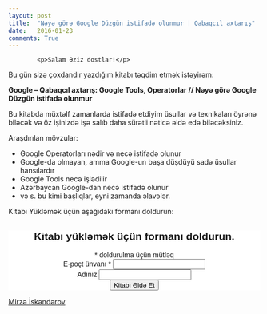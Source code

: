 ```yaml
---
layout: post
title:  "Nəyə görə Google Düzgün istifadə olunmur | Qabaqcıl axtarış"
date:   2016-01-23
comments: True
---
```


            <p>Salam Əziz dostlar!</p>
<p>Bu gün sizə çoxdandır yazdığım kitabı təqdim etmək istəyirəm:</p>
<p><strong>Google &#8211; Qabaqcıl axtarış: Google Tools, Operatorlar // Nəyə görə Google Düzgün istifadə olunmur</strong></p>
<p>Bu kitabda müxtəlf zamanlarda istifadə etdiyim üsullar və texnikaları öyrənə biləcək və öz işinizdə işə salıb daha sürətli nəticə əldə edə biləcəksiniz.</p>
<p>Araşdırılan mövzular:</p>
<ul>
<li>Google Operatorları nədir və necə istifadə olunur</li>
<li>Google-da olmayan, amma Google-un başa düşdüyü sadə üsullar hansılardır</li>
<li>Google Tools necə işlədilir</li>
<li>Azərbaycan Google-dan necə istifadə olunur</li>
<li>və s. bu kimi başlıqlar, eyni zamanda əlavələr.</li>
</ul>
<p>Kitabı Yükləmək üçün aşağıdakı formanı doldurun:</p>



<center>
<link href="//cdn-images.mailchimp.com/embedcode/classic-081711.css" rel="stylesheet" type="text/css">
<style type="text/css">
    #mc_embed_signup{background:#fff; clear:left; font:14px Helvetica,Arial,sans-serif; }
    /* Add your own MailChimp form style overrides in your site stylesheet or in this style block.
       We recommend moving this block and the preceding CSS link to the HEAD of your HTML file. */
</style>
<div id="mc_embed_signup">
<form action="//ducit.us11.list-manage.com/subscribe/post?u=ce06d1b7d5545a83a96773303&amp;id=19580f500b" method="post" id="mc-embedded-subscribe-form" name="mc-embedded-subscribe-form" class="validate" target="_blank" novalidate>
    <div id="mc_embed_signup_scroll">
    <h2>Kitabı yükləmək üçün formanı doldurun.</h2>
<div class="indicates-required"><span class="asterisk">*</span> doldurulma üçün mütləq</div>
<div class="mc-field-group">
    <label for="mce-EMAIL">E-poçt ünvanı  <span class="asterisk">*</span>
</label>
    <input type="email" value="" name="EMAIL" class="required email" id="mce-EMAIL">
</div>
<div class="mc-field-group">
    <label for="mce-MMERGE2">Adınız </label>
    <input type="text" value="" name="MMERGE2" class="" id="mce-MMERGE2">
</div>
    <div id="mce-responses" class="clear">
        <div class="response" id="mce-error-response" style="display:none"></div>
        <div class="response" id="mce-success-response" style="display:none"></div>
    </div>
    <div style="position: absolute; left: -5000px;" aria-hidden="true"><input type="text" name="b_ce06d1b7d5545a83a96773303_19580f500b" tabindex="-1" value=""></div>
    <div class="clear"><input type="submit" value="Kitabı Əldə Et" name="subscribe" id="mc-embedded-subscribe" class="button"></div>
    </div>
</form>
</div>

<!--End mc_embed_signup-->
</center>





<p><a href="http://iskandarov.org">Mirzə İskəndərov</a>
